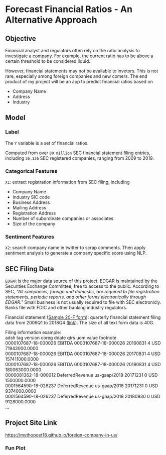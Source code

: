 # Forecast Financial Ratios - An Alternative Approach

## Objective
Financial analyst and regulators often rely on the ratio analysis to investigate a company. For example, the current ratio has to be above a certain threshold to be considered liquid.

However, financial statements may not be available to invetors. This is not rare, especially among foreign companies and new comers. The end product of my project will be an app to predict financial ratios based on 

 <ul type="disc">
  <li>Company Name</li>
  
  <li>Address</li>
  
  <li>Industry</li>
</ul>

## Model
### Label
The ```Y``` variable is a set of financial ratios. 

Computed from over ```80 million``` SEC financial statement filing entries, including ```36,136``` SEC registered companies, ranging from 2009 to 2019.

### Categorical Features

```X1```: extract registration information from SEC filing, including

  <ul type="disc">
  <li>Company Name</li>
  <li>Industry SIC code</li>
  <li>Business Address</li>
  <li>Mailing Address</li>
  <li>Registration Address</li>
  <li>Number of subordinate companies or associates</li>
  <li>Size of the company</li>  
  </ul>

### Sentiment Features

```X2```: search company name in twitter to scrap comments. Then apply sentiment analysis to generate a company specific score using NLP.

## SEC Filing Data

<a href="https://www.sec.gov/edgar/searchedgar/companysearch.html">```EDGAR```</a> is the major data source of this project. EDGAR is maintained by the Securities Exchange Committee, free to access to the public. According to SEC,<i> "All companies, foreign and domestic, are required to file registration statements, periodic reports, and other forms electronically through EDGAR."</i> Small business is not usually required to file with SEC electronicly. Banks file with FDIC and other banking industry regulators. 


Financial statement (<a href="https://www.sec.gov/Archives/edgar/data/1639920/000156459019002688/ck0001639920-20f_20181231.htm#ITEM_8_INFORMATION_FINANCIAL">Sample 20-F form</a>): quarterly financial statement filing data from 2009Q1 to 2018Q4 (<a href="https:https://www.sec.gov/dera/data/financial-statement-data-sets.html">link</a>). The size of all text form data is 40G.


Filing information example:<br>
adsh	tag	version	coreg	ddate	qtrs	uom	value	footnote<br>
0000107687-18-000026	EBITDA	0000107687-18-000026		20160831	4	USD	71943000.0000	<br>
0000107687-18-000026	EBITDA	0000107687-18-000026		20170831	4	USD	157411000.0000	<br>
0000107687-18-000026	EBITDA	0000107687-18-000026		20180831	4	USD	180063000.0000	<br>
0000081362-18-000012	DeferredRevenue	us-gaap/2018		20171231	0	USD	1500000.0000	<br>
0001564590-18-026237	DeferredRevenue	us-gaap/2018		20171231	0	USD	9374000.0000	<br>
0001564590-18-026237	DeferredRevenue	us-gaap/2018		20180930	0	USD	9128000.0000	<br>
... <br>

## Project Site Link
https://mythopoet18.github.io/foreign-company-in-us/ <br>

### Fun Plot
